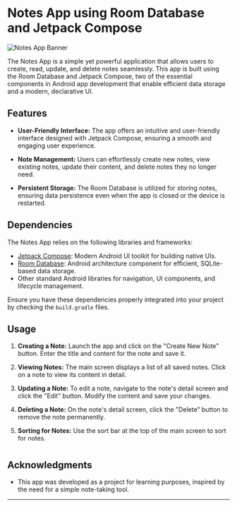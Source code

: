# Notes App using Room Database and Jetpack Compose

![Notes App Banner](app_banner.png)

The Notes App is a simple yet powerful application that allows users to create, read, update, and delete notes seamlessly. This app is built using the Room Database and Jetpack Compose, two of the essential components in Android app development that enable efficient data storage and a modern, declarative UI.

## Features

- **User-Friendly Interface:** The app offers an intuitive and user-friendly interface designed with Jetpack Compose, ensuring a smooth and engaging user experience.

- **Note Management:** Users can effortlessly create new notes, view existing notes, update their content, and delete notes they no longer need.

- **Persistent Storage:** The Room Database is utilized for storing notes, ensuring data persistence even when the app is closed or the device is restarted.


## Dependencies

The Notes App relies on the following libraries and frameworks:

- [Jetpack Compose](https://developer.android.com/jetpack/compose): Modern Android UI toolkit for building native UIs.
- [Room Database](https://developer.android.com/jetpack/androidx/releases/room): Android architecture component for efficient, SQLite-based data storage.
- Other standard Android libraries for navigation, UI components, and lifecycle management.

Ensure you have these dependencies properly integrated into your project by checking the `build.gradle` files.

## Usage

1. **Creating a Note:** Launch the app and click on the "Create New Note" button. Enter the title and content for the note and save it.

2. **Viewing Notes:** The main screen displays a list of all saved notes. Click on a note to view its content in detail.

3. **Updating a Note:** To edit a note, navigate to the note's detail screen and click the "Edit" button. Modify the content and save your changes.

4. **Deleting a Note:** On the note's detail screen, click the "Delete" button to remove the note permanently.

5. **Sorting for Notes:** Use the sort bar at the top of the main screen to sort for notes.

#
## Acknowledgments

- This app was developed as a project for learning purposes, inspired by the need for a simple note-taking tool.

---


